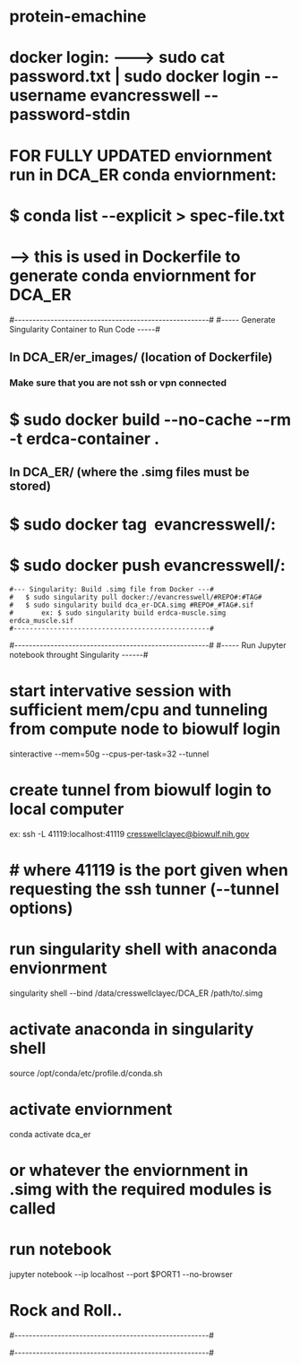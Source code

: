 # protein-emachine
# docker login: --->  sudo cat password.txt | sudo docker login --username evancresswell --password-stdin
# FOR FULLY UPDATED enviornment run in DCA_ER conda enviornment:
# $ conda list --explicit > spec-file.txt
# 		--> this is used in Dockerfile to generate conda enviornment for DCA_ER


#------------------------------------------------------#
#----- Generate Singularity Container to Run Code -----#
## In DCA_ER/er_images/ (location of Dockerfile)
### Make sure that you are not ssh or vpn connected
#	$ sudo docker build --no-cache --rm -t erdca-container .

## In DCA_ER/ (where the .simg files must be stored)
#	$ sudo docker tag <IMAGE ID> evancresswell/<REPO>:<TAG>
#	$ sudo docker push evancresswell/<REPO>:<TAG>

	#--- Singularity: Build .simg file from Docker ---#
	#	$ sudo singularity pull docker://evancresswell/#REPO#:#TAG#
	#	$ sudo singularity build dca_er-DCA.simg #REPO#_#TAG#.sif 
	#		ex: $ sudo singularity build erdca-muscle.simg erdca_muscle.sif 
	#-------------------------------------------------#

#------------------------------------------------------#
#----- Run Jupyter notebook throught Singularity ------#

# start intervative session with sufficient mem/cpu and tunneling from compute node to biowulf login
sinteractive --mem=50g --cpus-per-task=32 --tunnel

# create tunnel from biowulf login to local computer
ex: ssh  -L 41119:localhost:41119 cresswellclayec@biowulf.nih.gov
# # where 41119 is the port given when requesting the ssh tunner (--tunnel options)

# run singularity shell with anaconda envionrment
singularity shell --bind /data/cresswellclayec/DCA_ER /path/to/<erdca-container>.simg 

# activate anaconda in singularity shell
source /opt/conda/etc/profile.d/conda.sh

# activate enviornment
conda activate dca_er  
# or whatever the enviornment in <erdca-container>.simg with the required modules is called

# run notebook
jupyter notebook --ip localhost --port $PORT1 --no-browser
# Rock and Roll..
#------------------------------------------------------#

#------------------------------------------------------#
